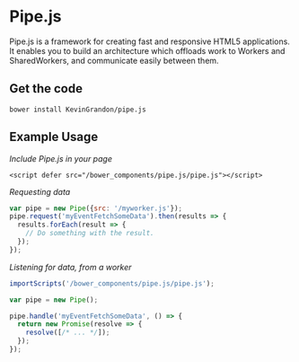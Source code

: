 # Pipe.js

Pipe.js is a framework for creating fast and responsive HTML5 applications. It enables you to build an architecture which offloads work to Workers and SharedWorkers, and communicate easily between them.

## Get the code
```
bower install KevinGrandon/pipe.js
```

## Example Usage

*Include Pipe.js in your page*
```
<script defer src="/bower_components/pipe.js/pipe.js"></script>
```

*Requesting data*
```js
var pipe = new Pipe({src: '/myworker.js'});
pipe.request('myEventFetchSomeData').then(results => {
  results.forEach(result => {
    // Do something with the result.
  });
});

```

*Listening for data, from a worker*
```js
importScripts('/bower_components/pipe.js/pipe.js');

var pipe = new Pipe();

pipe.handle('myEventFetchSomeData', () => {
  return new Promise(resolve => {
    resolve([/* ... */]);
  });
});

```
